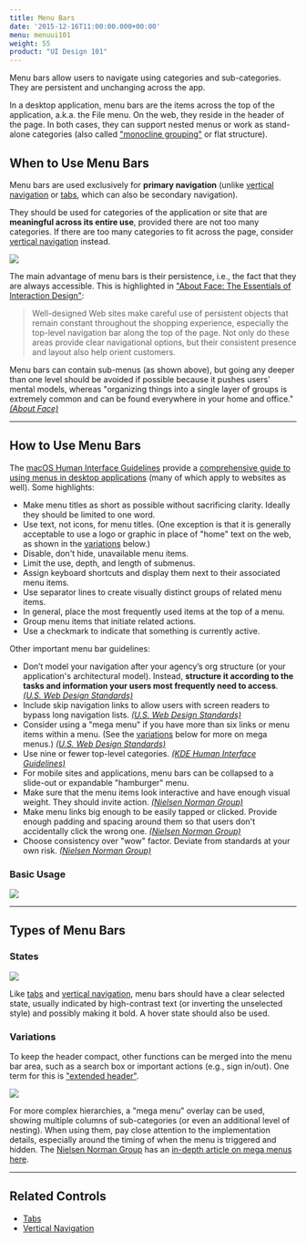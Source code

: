```yaml
---
title: Menu Bars
date: '2015-12-16T11:00:00.000+00:00'
menu: menuui101
weight: 55
product: "UI Design 101"
---
```


Menu bars allow users to navigate using categories and sub-categories. They are persistent and unchanging across the app.<!--more-->

In a desktop application, menu bars are the items across the top of the application, a.k.a. the File menu. On the web, they reside in the header of the page. In both cases, they can support nested menus or work as stand-alone categories (also called ["monocline grouping"](http://blog.scnay.com/2009/09/10/monocline-grouping/) or flat structure).

## When to Use Menu Bars

Menu bars are used exclusively for **primary navigation** (unlike [vertical navigation](../verticalnavigation/) or [tabs](../tabs/), which can also be secondary navigation).

They should be used for categories of the application or site that are **meaningful across its entire use**, provided there are not too many categories. If there are too many categories to fit across the page, consider [vertical navigation](../verticalnavigation/) instead.

![](//media.balsamiq.com/img/support/tutorials/ui101/marinelayer-menubar.png)

The main advantage of menu bars is their persistence, i.e., the fact that they are always accessible. This is highlighted in ["About Face: The Essentials of Interaction Design"](https://www.amazon.com/About-Face-Essentials-Interaction-Design/dp/1118766571/):

> Well-designed Web sites make careful use of persistent objects that remain constant throughout the shopping experience, especially the top-level navigation bar along the top of the page. Not only do these areas provide clear navigational options, but their consistent presence and layout also help orient customers.

Menu bars can contain sub-menus (as shown above), but going any deeper than one level should be avoided if possible because it pushes users' mental models, whereas "organizing things into a single layer of groups is extremely common and can be found everywhere in your home and office." [*(About Face)*](https://www.amazon.com/About-Face-Essentials-Interaction-Design/dp/1118766571/)

---

## How to Use Menu Bars

The [macOS Human Interface Guidelines](https://developer.apple.com/macos/human-interface-guidelines/) provide a [comprehensive guide to using menus in desktop applications](https://developer.apple.com/macos/human-interface-guidelines/menus/menu-anatomy/) (many of which apply to websites as well). Some highlights:


* Make menu titles as short as possible without sacrificing clarity. Ideally they should be limited to one word.
* Use text, not icons, for menu titles. (One exception is that it is generally acceptable to use a logo or graphic in place of "home" text on the web, as shown in the [variations](#variations) below.)
* Disable, don't hide, unavailable menu items.
* Limit the use, depth, and length of submenus.
* Assign keyboard shortcuts and display them next to their associated menu items.
* Use separator lines to create visually distinct groups of related menu items.
* In general, place the most frequently used items at the top of a menu.
* Group menu items that initiate related actions.
* Use a checkmark to indicate that something is currently active.


Other important menu bar guidelines:

* Don’t model your navigation after your agency’s org structure (or your application's architectural model). Instead, **structure it according to the tasks and information your users most frequently need to access**. [*(U.S. Web Design Standards)*](https://standards.usa.gov/components/headers/)
* Include skip navigation links to allow users with screen readers to bypass long navigation lists. [*(U.S. Web Design Standards)*](https://standards.usa.gov/components/headers/)
* Consider using a "mega menu" if you have more than six links or menu items within a menu. (See the [variations](#variations) below for more on mega menus.) [*(U.S. Web Design Standards)*](https://standards.usa.gov/components/headers/)
* Use nine or fewer top-level categories. [*(KDE Human Interface Guidelines)*](https://community.kde.org/KDE_Visual_Design_Group/HIG/Menu_Bar)
* For mobile sites and applications, menu bars can be collapsed to a slide-out or expandable "hamburger" menu.
* Make sure that the menu items look interactive and have enough visual weight. They should invite action. [*(Nielsen Norman Group)*](https://www.nngroup.com/articles/menu-design/)
* Make menu links big enough to be easily tapped or clicked. Provide enough padding and spacing around them so that users don't accidentally click the wrong one. [*(Nielsen Norman Group)*](https://www.nngroup.com/articles/menu-design/)
* Choose consistency over "wow" factor. Deviate from standards at your own risk. [*(Nielsen Norman Group)*](https://www.nngroup.com/articles/menu-design/)


### Basic Usage

![](//media.balsamiq.com/img/support/tutorials/ui101/menubars.png)

---

## Types of Menu Bars

### States

![](//media.balsamiq.com/img/support/tutorials/ui101/menubar-states.png)

Like [tabs](../tabs/#types-of-tabs) and [vertical navigation](../verticalnavigation/), menu bars should have a clear selected state, usually indicated by high-contrast text (or inverting the unselected style) and possibly making it bold. A hover state should also be used.


### Variations

To keep the header compact, other functions can be merged into the menu bar area, such as a search box or important actions (e.g., sign in/out). One term for this is ["extended header"](https://standards.usa.gov/components/headers/#extended).

![](//media.balsamiq.com/img/support/tutorials/ui101/menubar-variations.png)

For more complex hierarchies, a "mega menu" overlay can be used, showing multiple columns of sub-categories (or even an additional level of nesting). When using them, pay close attention to the implementation details, especially around the timing of when the menu is triggered and hidden. The [Nielsen Norman Group](https://www.nngroup.com/) has an [in-depth article on mega menus here](https://www.nngroup.com/articles/mega-menus-work-well/).

---

## Related Controls

* [Tabs](../tabs/)
* [Vertical Navigation](../verticalnavigation/)
